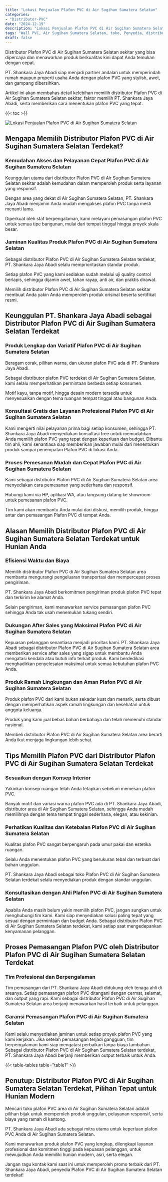 ```yaml
---
title: "Lokasi Penjualan Plafon PVC di Air Sugihan Sumatera Selatan"
categories: 
- "Distributor-PVC"
date: "2024-12-19"
description: "Lokasi Penjualan Plafon PVC di Air Sugihan Sumatera Selatan bagi rumah, perkantoran, dan toko. Material berkualitas, beragam motif, pilihan warna elegan, beserta jasa pemasangan ditangani oleh tim profesional dan jaminan resmi!|Jasa distribusi Plafon PVC di Air Sugihan Sumatera Selatan untuk kebutuhan rumah, perkantoran, atau ritel, beserta material unggulan dan instalasi oleh teknisi ahli dan garansi resmi.|Solusi Plafon PVC di Air Sugihan Sumatera Selatan yang andal bagi tempat tinggal, perkantoran, dan toko, dengan panel berkualitas dan pemasangan ditangani oleh tim ahli dan jaminan resmi.|Distribusi Plafon PVC di Air Sugihan Sumatera Selatan untuk rumah, perkantoran, serta toko, beserta produk terbaik dan instalasi oleh teknisi ahli, disertai dengan jaminan resmi.}"
tags: "Wall PVC, Air Sugihan Sumatera Selatan, toko, Penyedia, distributor"
draft: false
---
```


Distributor Plafon PVC di Air Sugihan Sumatera Selatan sekitar yang bisa dipercaya dan menawarkan produk berkualitas kini dapat Anda temukan dengan cepat.

PT. Shankara Jaya Abadi siap menjadi partner andalan untuk memperindah rumah maupun properti usaha Anda dengan plafon PVC yang stylish, awet, dan gampang dibersihkan.

Artikel ini akan membahas detail kelebihan memilih distributor Plafon PVC di Air Sugihan Sumatera Selatan sekitar, faktor memilih PT. Shankara Jaya Abadi, serta memberikan cara menentukan plafon PVC yang tepat.

{{< toc >}}

![Lokasi Penjualan Plafon PVC di Air Sugihan Sumatera Selatan](/images/Distributor-PVC/Lokasi-Penjualan-Plafon-PVC-di-Air-Sugihan-Sumatera-Selatan.png)


## Mengapa Memilih Distributor Plafon PVC di Air Sugihan Sumatera Selatan Terdekat?

### Kemudahan Akses dan Pelayanan Cepat Plafon PVC di Air Sugihan Sumatera Selatan

Keunggulan utama dari distributor Plafon PVC di Air Sugihan Sumatera Selatan sekitar adalah kemudahan dalam memperoleh produk serta layanan yang responsif.

Dengan area yang dekat di Air Sugihan Sumatera Selatan, PT. Shankara Jaya Abadi menjamin Anda mudah mengakses plafon PVC tanpa mesti menanti lama.

Diperkuat oleh staf berpengalaman, kami melayani pemasangan plafon PVC untuk semua tipe bangunan, mulai dari tempat tinggal hingga proyek skala besar.

### Jaminan Kualitas Produk Plafon PVC di Air Sugihan Sumatera Selatan

Sebagai distributor Plafon PVC di Air Sugihan Sumatera Selatan terdekat, PT. Shankara Jaya Abadi selalu memprioritaskan standar produk.

Setiap plafon PVC yang kami sediakan sudah melalui uji quality control berlapis, sehingga dijamin awet, tahan rayap, anti air, dan praktis dirawat.

Memilih distributor Plafon PVC di Air Sugihan Sumatera Selatan sekitar membuat Anda yakin Anda memperoleh produk orisinal beserta sertifikat resmi.

## Keunggulan PT. Shankara Jaya Abadi sebagai Distributor Plafon PVC di Air Sugihan Sumatera Selatan Terdekat

### Produk Lengkap dan Variatif Plafon PVC di Air Sugihan Sumatera Selatan

Beragam corak, pilihan warna, dan ukuran plafon PVC ada di PT. Shankara Jaya Abadi.

Sebagai distributor plafon PVC terdekat di Air Sugihan Sumatera Selatan, kami selalu memperhatikan permintaan berbeda setiap konsumen.

Motif kayu, tanpa motif, hingga desain modern tersedia untuk menyesuaikan dengan tema ruangan tempat tinggal atau bangunan Anda.

### Konsultasi Gratis dan Layanan Profesional Plafon PVC di Air Sugihan Sumatera Selatan

Kami mengerti nilai pelayanan prima bagi setiap konsumen, sehingga PT. Shankara Jaya Abadi menyediakan konsultasi free untuk memudahkan Anda memilih plafon PVC yang tepat dengan keperluan dan budget. Dibantu tim ahli, kami senantiasa siap memberikan jawaban mulai dari menentukan produk sampai penempatan Plafon PVC di lokasi Anda.

### Proses Pemesanan Mudah dan Cepat Plafon PVC di Air Sugihan Sumatera Selatan

Kami sebagai distributor Plafon PVC di Air Sugihan Sumatera Selatan area menyediakan cara pemesanan yang sederhana dan responsif.

Hubungi kami via HP, aplikasi WA, atau langsung datang ke showroom untuk pemesanan plafon PVC.

Tim kami akan membantu Anda mulai dari diskusi, memilih produk, hingga antar dan pemasangan Plafon PVC di tempat Anda.

## Alasan Memilih Distributor Plafon PVC di Air Sugihan Sumatera Selatan Terdekat untuk Hunian Anda

### Efisiensi Waktu dan Biaya

Memilih distributor Plafon PVC di Air Sugihan Sumatera Selatan area membantu mengurangi pengeluaran transportasi dan mempercepat proses pengiriman.

PT. Shankara Jaya Abadi berkomitmen pengiriman produk plafon PVC tepat dan terkirim ke alamat Anda.

Selain pengiriman, kami menawarkan service pemasangan plafon PVC sehingga Anda tak usah menemukan tukang sendiri.

### Dukungan After Sales yang Maksimal Plafon PVC di Air Sugihan Sumatera Selatan

Kepuasan pelanggan senantiasa menjadi prioritas kami. PT. Shankara Jaya Abadi sebagai distributor Plafon PVC di Air Sugihan Sumatera Selatan area memberikan service after sales yang sigap untuk membantu Anda mengatasi kendala atau butuh info terkait produk. Kami berdedikasi menghadirkan penyelesaian maksimal untuk semua kebutuhan plafon PVC Anda.

### Produk Ramah Lingkungan dan Aman Plafon PVC di Air Sugihan Sumatera Selatan

Produk plafon PVC dari kami bukan sekadar kuat dan menarik, serta dibuat dengan memperhatikan aspek ramah lingkungan dan kesehatan untuk anggota keluarga.

Produk yang kami jual bebas bahan berbahaya dan telah memenuhi standar nasional.

Membeli distributor Plafon PVC di Air Sugihan Sumatera Selatan area berarti Anda ikut menjaga lingkungan lebih sehat.

## Tips Memilih Plafon PVC dari Distributor Plafon PVC di Air Sugihan Sumatera Selatan Terdekat

### Sesuaikan dengan Konsep Interior

Yakinkan konsep ruangan telah Anda tetapkan sebelum memesan plafon PVC.

Banyak motif dan variasi warna plafon PVC ada di PT. Shankara Jaya Abadi, distributor area di Air Sugihan Sumatera Selatan, sehingga Anda mudah memilihnya dengan tema tempat tinggal sederhana, elegan, atau kekinian.

### Perhatikan Kualitas dan Ketebalan Plafon PVC di Air Sugihan Sumatera Selatan

Kualitas plafon PVC sangat berpengaruh pada umur pakai dan estetika ruangan.

Selalu Anda menentukan plafon PVC yang berukuran tebal dan terbuat dari bahan unggulan.

PT. Shankara Jaya Abadi sebagai toko Plafon PVC di Air Sugihan Sumatera Selatan terdekat selalu menyediakan produk dengan standar unggulan.

### Konsultasikan dengan Ahli Plafon PVC di Air Sugihan Sumatera Selatan

Apabila Anda masih belum yakin memilih plafon PVC, jangan sungkan untuk menghubungi tim kami. Kami siap menyediakan solusi paling tepat yang sesuai dengan permintaan dan budget Anda. Sebagai distributor Plafon PVC di Air Sugihan Sumatera Selatan terdekat, kami setiap saat mengedepankan kenyamanan pelanggan.

## Proses Pemasangan Plafon PVC oleh Distributor Plafon PVC di Air Sugihan Sumatera Selatan Terdekat

### Tim Profesional dan Berpengalaman

Tim pemasangan dari PT. Shankara Jaya Abadi didukung oleh tenaga ahli di areanya. Setiap pemasangan plafon PVC ditangani dengan cermat, selamat, dan output yang rapi. Kami sebagai distributor Plafon PVC di Air Sugihan Sumatera Selatan area berjanji menawarkan hasil terbaik untuk pelanggan.

### Garansi Pemasangan Plafon PVC di Air Sugihan Sumatera Selatan

Kami selalu menyediakan jaminan untuk setiap proyek plafon PVC yang kami kerjakan. Jika setelah pemasangan terjadi gangguan, tim berpengalaman kami siap mengatasi perbaikan tanpa biaya tambahan. Sebagai distributor Plafon PVC di Air Sugihan Sumatera Selatan terdekat, PT. Shankara Jaya Abadi berjanji memberikan output terbaik untuk Anda.

{{< table-tables table="table1" >}}

## Penutup: Distributor Plafon PVC di Air Sugihan Sumatera Selatan Terdekat, Pilihan Tepat untuk Hunian Modern

Mencari toko plafon PVC area di Air Sugihan Sumatera Selatan adalah pilihan bijak untuk memperoleh produk unggulan, pelayanan responsif, serta biaya yang ramah di kantong.

PT. Shankara Jaya Abadi ada sebagai mitra utama untuk keperluan plafon PVC Anda di Air Sugihan Sumatera Selatan.

Kami menawarkan produk plafon PVC yang lengkap, dilengkapi layanan profesional dan komitmen tinggi pada kepuasan pelanggan, untuk mewujudkan Anda memiliki hunian modern, asri, serta elegan.

Jangan ragu kontak kami saat ini untuk memperoleh promo terbaik dari PT. Shankara Jaya Abadi, penyedia Plafon PVC di Air Sugihan Sumatera Selatan terdekat!